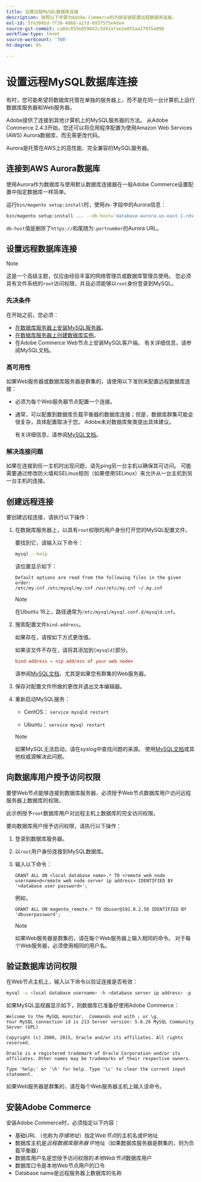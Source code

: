 ```yaml
---
title: 设置远程MySQL数据库连接
description: 按照以下步骤为Adobe Commerce的内部安装配置远程数据库连接。
exl-id: 5fe304bd-ff38-4066-a1fd-8937575e4de4
source-git-commit: ca8dc855e0598d2c3d43afae2e055aa27035a09b
workflow-type: tm+mt
source-wordcount: '700'
ht-degree: 0%

---
```


# 设置远程MySQL数据库连接

有时，您可能希望将数据库托管在单独的服务器上，而不是在同一台计算机上运行数据库服务器和Web服务器。

Adobe提供了连接到其他计算机上的MySQL服务器的方法。 从Adobe Commerce 2.4.3开始，您还可以将应用程序配置为使用Amazon Web Services (AWS) Aurora数据库，而无需更改代码。

Aurora是托管在AWS上的高性能、完全兼容的MySQL服务器。

## 连接到AWS Aurora数据库

使用Aurora作为数据库与使用默认数据库连接器在一般Adobe Commerce设置配置中指定数据库一样简单。

运行`bin/magento setup:install`时，使用`db-`字段中的Aurora信息：

```bash
bin/magento setup:install ... --db-host='database-aurora.us-east-1.rds.amazonaws.com' --db-name='magento2' --db-user='username' --db-password='password' ...
```

`db-host`值是删除了`https://`和尾随为`:portnumber`的Aurora URL。

## 设置远程数据库连接

>[!NOTE]
>
>这是一个高级主题，仅应由经验丰富的网络管理员或数据库管理员使用。 您必须具有文件系统的`root`访问权限，并且必须能够以`root`身份登录到MySQL。

### 先决条件

在开始之前，您必须：

* [在数据库服务器上安装MySQL服务器](mysql.md)。
* [在数据库服务器上创建数据库实例](mysql.md#configuring-the-database-instance)。
* 在Adobe Commerce Web节点上安装MySQL客户端。 有关详细信息，请参阅MySQL文档。

### 高可用性

如果Web服务器或数据库服务器是群集的，请使用以下准则来配置远程数据库连接：

* 必须为每个Web服务器节点配置一个连接。
* 通常，可以配置到数据库负载平衡器的数据库连接；但是，数据库群集可能会很复杂，具体配置取决于您。 Adobe未对数据库聚类提出具体建议。

  有关详细信息，请参阅[MySQL文档](https://dev.mysql.com/doc/refman/5.6/en/mysql-cluster.html)。

### 解决连接问题

如果在连接到任一主机时出现问题，请先ping另一台主机以确保其可访问。 可能需要通过修改防火墙和SELinux规则（如果使用SELinux）来允许从一台主机到另一台主机的连接。

## 创建远程连接

要创建远程连接，请执行以下操作：

1. 在数据库服务器上，以具有`root`权限的用户身份打开您的MySQL配置文件。

   要找到它，请输入以下命令：

   ```bash
   mysql --help
   ```

   该位置显示如下：

   ```
   Default options are read from the following files in the given order:
   /etc/my.cnf /etc/mysql/my.cnf /usr/etc/my.cnf ~/.my.cnf
   ```

   >[!NOTE]
   >
   >在Ubuntu 16上，路径通常为`/etc/mysql/mysql.conf.d/mysqld.cnf`。

1. 搜索配置文件`bind-address`。

   如果存在，请按如下方式更改值。

   如果该文件不存在，请将其添加到`[mysqld]`部分。

   ```conf
   bind-address = <ip address of your web node>
   ```

   请参阅[MySQL文档](https://dev.mysql.com/doc/refman/5.6/en/server-options.html)，尤其是如果您有群集的Web服务器。

1. 保存对配置文件所做的更改并退出文本编辑器。
1. 重新启动MySQL服务：

   * CentOS： `service mysqld restart`

   * Ubuntu： `service mysql restart`

   >[!NOTE]
   >
   >如果MySQL无法启动，请在syslog中查找问题的来源。 使用[MySQL文档](https://dev.mysql.com/doc/refman/5.6/en/server-options.html#option_mysqld_bind-address)或其他权威源解决此问题。

## 向数据库用户授予访问权限

要使Web节点能够连接到数据库服务器，必须授予Web节点数据库用户访问远程服务器上数据库的权限。

此示例授予`root`数据库用户对远程主机上数据库的完全访问权限。

要向数据库用户授予访问权限，请执行以下操作：

1. 登录到数据库服务器。
1. 以`root`用户身份连接到MySQL数据库。
1. 输入以下命令：

   ```shell
   GRANT ALL ON <local database name>.* TO <remote web node username>@<remote web node server ip address> IDENTIFIED BY '<database user password>';
   ```

   例如，

   ```shell
   GRANT ALL ON magento_remote.* TO dbuser@192.0.2.50 IDENTIFIED BY 'dbuserpassword';
   ```

   >[!NOTE]
   >
   >如果Web服务器是群集的，请在每个Web服务器上输入相同的命令。 对于每个Web服务器，必须使用相同的用户名。

## 验证数据库访问权限

在Web节点主机上，输入以下命令以验证连接是否有效：

```bash
mysql -u <local database username> -h <database server ip address> -p
```

如果MySQL监视器显示如下，则数据库已准备好使用Adobe Commerce：

```
Welcome to the MySQL monitor.  Commands end with ; or \g.
Your MySQL connection id is 213 Server version: 5.6.26 MySQL Community Server (GPL)

Copyright (c) 2000, 2015, Oracle and/or its affiliates. All rights reserved.

Oracle is a registered trademark of Oracle Corporation and/or its affiliates. Other names may be trademarks of their respective owners.

Type 'help;' or '\h' for help. Type '\c' to clear the current input statement.
```

如果Web服务器是群集的，请在每个Web服务器主机上输入该命令。

## 安装Adobe Commerce

安装Adobe Commerce时，必须指定以下内容：

* 基础URL （也称为&#x200B;*存储地址*）指定&#x200B;*Web节点*&#x200B;的主机名或IP地址
* 数据库主机是&#x200B;*远程数据库服务器* IP地址（如果数据库服务器是群集的，则为负载平衡器）
* 数据库用户名是您授予访问权限的&#x200B;*本地Web节点*&#x200B;数据库用户
* 数据库口令是本地Web节点用户的口令
* Database name是远程服务器上数据库的名称
